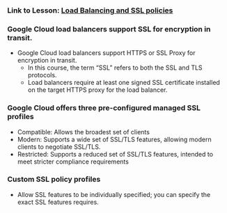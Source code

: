 
### Link to Lesson: [Load Balancing and SSL policies](https://www.cloudskillsboost.google/paths/15/course_templates/21/video/449945)

### Google Cloud load balancers support SSL for encryption in transit.
- Google Cloud load balancers support HTTPS or SSL Proxy for encryption in transit.
    - In this course, the term “SSL” refers to both the SSL and TLS protocols.
    -  Load balancers require at least one signed SSL certificate installed on the target HTTPS proxy for the load balancer.

### Google Cloud offers three pre-configured managed SSL profiles
- Compatible: Allows the broadest set of clients
- Modern: Supports a wide set of SSL/TLS features, allowing modern clients to negotiate SSL/TLS.
- Restricted: Supports a reduced set of SSL/TLS features, intended to meet stricter compliance requirements

### Custom SSL policy profiles
- Allow SSL features to be individually specified; you can specify the exact SSL features requires.
